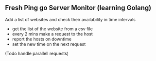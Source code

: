 ## Fresh Ping go Server Monitor (learning Golang)

Add a list of websites and check their availability in time intervals

- get the list of the website from a csv file 
- every 2 mins make a request to the host
- report the hosts on downtime 
- set the new time on the next request

(Todo handle parallell requests)